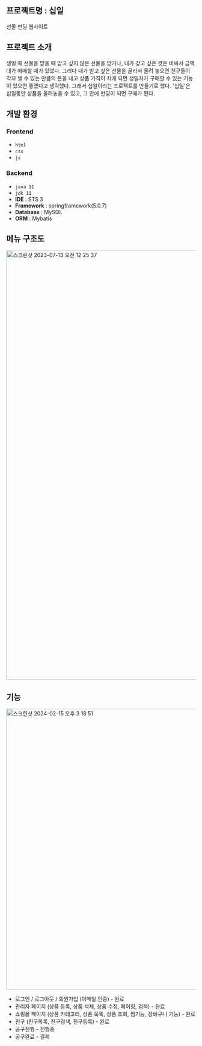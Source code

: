 ## 프로젝트명 : 십일
선물 펀딩 웹사이트



## 프로젝트 소개
생일 때 선물을 받을 때 받고 싶지 않은 선물을 받거나, 내가 갖고 싶은 것은 비싸서 금액대가 애매할 때가 있었다.
그러다 내가 받고 싶은 선물을 골라서 올려 놓으면 친구들이 각자 낼 수 있는 만큼의 돈을 내고 상품 가격이 차게 되면 생일자가 구매할 수 있는 기능이 있으면 좋겠다고 생각했다.
그래서 십일이라는 프로젝트를 만들기로 했다. '십일'은 십일동안 상품을 올려놓을 수 있고, 그 안에 펀딩이 되면 구매가 된다.



## 개발 환경
### Frontend
- `html`
- `css`
- `js`


### Backend
- `java 11`
- `jdk 11`
- **IDE** : STS 3
- **Framework** : springframework(5.0.7)
- **Database** : MySQL
- **ORM** : Mybatis

  

## 메뉴 구조도

<img width="1139" alt="스크린샷 2023-07-13 오전 12 25 37" src="https://github.com/yuhyejin/tenone/assets/74812194/14ff2593-b760-4625-a8a2-e8a68dba36a0">


## 기능
<img width="745" alt="스크린샷 2024-02-15 오후 3 18 51" src="https://github.com/yuhyejin/tenone/assets/74812194/4bc5e5a8-70bf-4503-a52e-eceba4a4e269">

- 로그인 / 로그아웃 / 회원가입 (이메일 인증) - 완료
- 관리자 페이지 (상품 등록, 상품 삭제, 상품 수정, 페이징, 검색) - 완료
- 쇼핑몰 페이지 (상품 카테고리, 상품 목록, 상품 조회, 찜기능, 장바구니 기능) - 완료
- 친구 (친구목록, 친구검색, 친구등록) - 완료
- 공구진행 - 진행중
- 공구완료  - 결제
